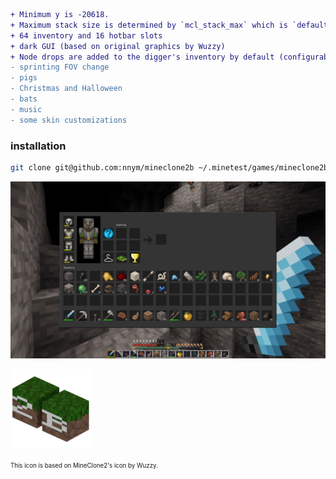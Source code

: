 ```diff
+ Minimum y is -20618.
+ Maximum stack size is determined by `mcl_stack_max` which is `default_stack_max` by default.
+ 64 inventory and 16 hotbar slots
+ dark GUI (based on original graphics by Wuzzy)
+ Node drops are added to the digger's inventory by default (configurable by `mcl_add_drops`).
- sprinting FOV change
- pigs
- Christmas and Halloween
- bats
- music
- some skin customizations
```

### installation
```sh
git clone git@github.com:nnym/mineclone2b ~/.minetest/games/mineclone2b
```

![](inventory.png)

![](menu/icon.png)

<sub><sup>This icon is based on MineClone2's icon by Wuzzy.</sub></sup>
